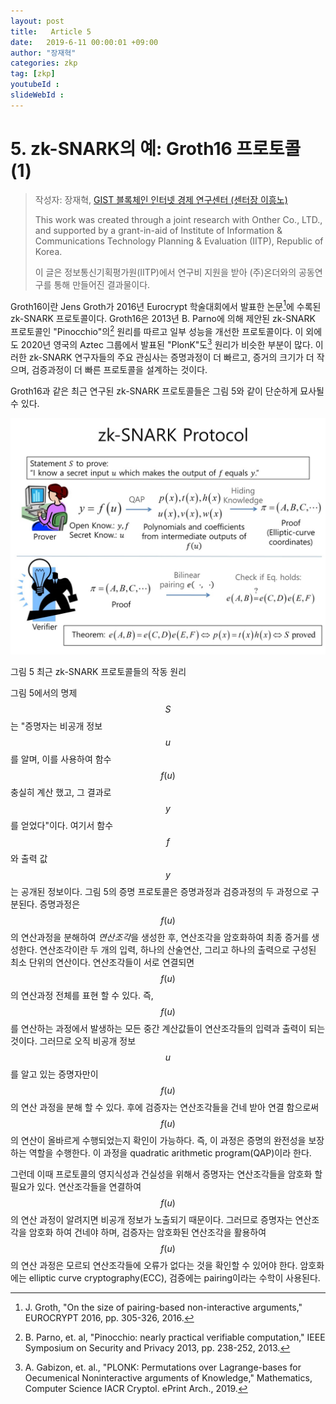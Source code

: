 ```yaml
---
layout: post
title:   Article 5
date:   2019-6-11 00:00:01 +09:00
author: "장재혁"
categories: zkp
tag: [zkp]
youtubeId :
slideWebId :
---
```


# 5. zk-SNARK의 예: Groth16 프로토콜 (1)
> 작성자: 장재혁, [GIST 블록체인 인터넷 경제 연구센터 (센터장 이흥노)](https://infonet.gist.ac.kr/?page_id=6711)
>
> This work was created through a joint research with Onther Co., LTD., and supported by a grant-in-aid of Institute of Information & Communications Technology Planning & Evaluation (IITP), Republic of Korea.
>
> 이 글은 정보통신기획평가원(IITP)에서 연구비 지원을 받아 (주)온더와의 공동연구를 통해 만들어진 결과물이다.

Groth16이란 Jens Groth가 2016년 Eurocrypt 학술대회에서 발표한 논문[^1]에 수록된 zk-SNARK 프로토콜이다. Groth16은 2013년 B. Parno에 의해 제안된 zk-SNARK 프로토콜인 "Pinocchio"의[^2] 원리를 따르고 일부 성능을 개선한 프로토콜이다. 이 외에도 2020년 영국의 Aztec 그룹에서 발표된 "PlonK"도[^3] 원리가 비슷한 부분이 많다. 이러한 zk-SNARK 연구자들의 주요 관심사는 증명과정이 더 빠르고, 증거의 크기가 더 작으며, 검증과정이 더 빠른 프로토콜을 설계하는 것이다. 

Groth16과 같은 최근 연구된 zk-SNARK 프로토콜들은 그림 5와 같이 단순하게 묘사될 수 있다.

![](/images/article_5/media/image1.jpeg)
<!-- {width="4.859664260717411in" height="3.6439402887139107in"} -->
그림 5 최근 zk-SNARK 프로토콜들의 작동 원리

그림 5에서의 명제 $$S$$는 "증명자는 비공개 정보 $$u$$를 알며, 이를 사용하여 함수 $$f\left( u \right)$$ 충실히 계산 했고, 그 결과로 $$y$$를 얻었다"이다. 여기서 함수 $$f$$와 출력 값 $$y$$는 공개된 정보이다. 그림 5의 증명 프로토콜은 증명과정과 검증과정의 두 과정으로 구분된다. 증명과정은 $$f\left( u \right)$$의 연산과정을 분해하여 *연산조각*을 생성한 후, 연산조각을 암호화하여 최종 증거를 생성한다. 연산조각이란 두 개의 입력, 하나의 산술연산, 그리고 하나의 출력으로 구성된 최소 단위의 연산이다. 연산조각들이 서로 연결되면 $$f\left( u \right)$$의 연산과정 전체를 표현 할 수 있다. 즉, $$f\left( u \right)$$를 연산하는 과정에서 발생하는 모든 중간 계산값들이 연산조각들의 입력과 출력이 되는 것이다. 그러므로 오직 비공개 정보 $$u$$를 알고 있는 증명자만이 $$f\left( u \right)$$의 연산 과정을 분해 할 수 있다. 후에 검증자는 연산조각들을 건네 받아 연결 함으로써 $$f\left( u \right)$$의 연산이 올바르게 수행되었는지 확인이 가능하다. 즉, 이 과정은 증명의 완전성을 보장하는 역할을 수행한다. 이 과정을 quadratic arithmetic program(QAP)이라 한다. 

그런데 이때 프로토콜의 영지식성과 건실성을 위해서 증명자는 연산조각들을 암호화 할 필요가 있다. 연산조각들을 연결하여 $$f\left( u \right)$$의 연산 과정이 알려지면 비공개 정보가 노출되기 때문이다. 그러므로 증명자는 연산조각을 암호화 하여 건네야 하며, 검증자는 암호화된 연산조각을 활용하여 $$f\left( u \right)$$의 연산 과정은 모르되 연산조각들에 오류가 없다는 것을 확인할 수 있어야 한다. 암호화에는 elliptic curve cryptography(ECC), 검증에는 pairing이라는 수학이 사용된다. 

[^1]: J. Groth, "On the size of pairing-based non-interactive arguments," EUROCRYPT 2016, pp. 305-326, 2016.
[^2]: B. Parno, et. al, "Pinocchio: nearly practical verifiable computation," IEEE Symposium on Security and Privacy 2013, pp. 238-252, 2013.
[^3]: A. Gabizon, et. al., "PLONK: Permutations over Lagrange-bases for Oecumenical Noninteractive arguments of Knowledge," Mathematics, Computer Science IACR Cryptol. ePrint Arch., 2019.
